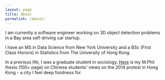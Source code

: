 ```yaml
---
layout: page
title: About
permalink: /about/
---
```


I am currently a software engineer working on 3D object detection problems in a Bay area self-driving car startup.

I have an MS in Data Science from New York University and a BSc (First Class Honors) in Statistics from The University of Hong Kong.

In a previous life, I was a graduate student in sociology. [Here](https://hub.hku.hk/handle/10722/265323) is my M.Phil thesis (100+ page) on Chinese students' views on the 2014 protest in Hong Kong - a city I feel deep fondness for. 
